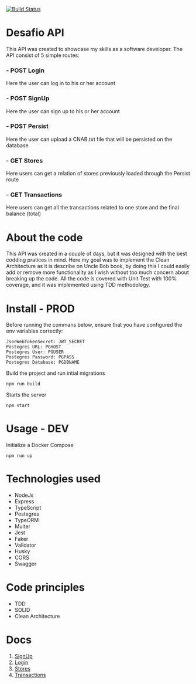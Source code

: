 [![Build Status](https://app.travis-ci.com/adrianosilveira13/desafio-dev.svg?branch=main)](https://app.travis-ci.com/adrianosilveira13/desafio-dev)


# Desafio API

This API was created to showcase my skills as a software developer. The API consist of 5 simple routes:
### - POST Login
Here the user can log in to his or her account
### - POST SignUp
Here the user can sign up to his or her account
### - POST Persist
Here the user can upload a CNAB.txt file that will be persisted on the database
### - GET Stores
Here users can get a relation of stores previously loaded through the Persist route
### - GET Transactions
Here users can get all the transactions related to one store and the final balance (total)


# About the code
This API was created in a couple of days, but it was designed with the best codding pratices in mind. Here my goal was to implement the Clean Architecture as it is describe on Uncle Bob book, by doing this I could easily add or remove more functionality as I wish without too much concern about breaking up the code. All the code is covered with Unit Test with 100% coverage, and it was implemented using TDD methodology.

# Install - PROD
Before running the commans below, ensure that you have configured the env variables correctly:
```
JsonWebTokenSecret: JWT_SECRET
Postegres URL: PGHOST
Postegres User: PGUSER
Postegres Password: PGPASS
Postegres Database: PGDBNAME
```

Build the project and run intial migrations
```
npm run build
```
Starts the server
```
npm start
```

# Usage - DEV
Initialize a Docker Compose
```
npm run up
```

# Technologies used
- NodeJs
- Express
- TypeScript
- Postegres
- TypeORM
- Multer
- Jest
- Faker
- Validator
- Husky
- CORS
- Swagger

# Code principles
- TDD
- SOLID
- Clean Architecture

# Docs
1. [SignUp](./docs/signup.md)
2. [Login](./docs/login.md)
3. [Stores](./docs/stores.md)
4. [Transactions](./docs/transactions.md)
